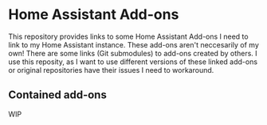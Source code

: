 # Home Assistant Add-ons

This repository provides links to some Home Assistant Add-ons I need to link to my Home Assistant instance. These add-ons aren't neccesarily of my own!
There are some links (Git submodules) to add-ons created by others. I use this reposity, as I want to use different versions of these linked add-ons
or original repositories have their issues I need to workaround.

## Contained add-ons

WIP
